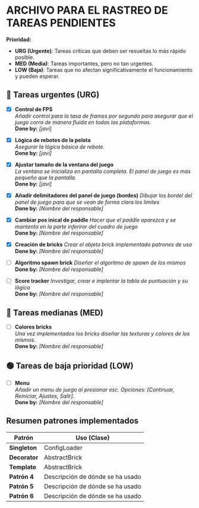 # ARCHIVO PARA EL RASTREO DE TAREAS PENDIENTES
**Prioridad:**
- **URG (Urgente)**: Tareas críticas que deben ser resueltas lo más rápido posible.
- **MED (Media)**: Tareas importantes, pero no tan urgentes.
- **LOW (Baja)**: Tareas que no afectan significativamente el funcionamiento y pueden esperar.

## 🛑 Tareas urgentes (URG)

- [x] **Control de FPS**  
  *Añadir control para la tasa de frames por segundo para asegurar que el juego corra de manera fluida en todas las plataformas.*  
  **Done by:** _[javi]_

- [x] **Lógica de rebotes de la pelota**  
  *Asegurar la lógica básica de rebote.*  
  **Done by:** _[javi]_

- [x] **Ajustar tamaño de la ventana del juego**  
  *La ventana se inicializa en pantalla completa. El panel de juego es más pequeño que la pantalla.*  
  **Done by:** _[javi]_

- [x] **Añadir delimitadores del panel de juego (bordes)**
  *Dibujar los bordel del panel de juego para que se vean de forma clara los límites*  
  **Done by:** _[Nombre del responsable]_

- [x] **Cambiar pos inical de paddle**
  *Hacer que el paddle aparezca y se mantenta en la parte inferiror del cuadro de juego*  
  **Done by:** _[Nombre del responsable]_

- [x] **Creación de bricks**
  *Crear el objeto brick implementado patrones de uso*  
  **Done by:** _[Nombre del responsable]_


- [ ] **Algoritmo spawn brick**
  *Diseñar el algoritmo de spawn de los mismos*  
  **Done by:** _[Nombre del responsable]_


- [ ] **Score tracker**
  *Investigar, crear e implentar la tabla de puntuación y su lógica*  
  **Done by:** _[Nombre del responsable]_

## 🔶 Tareas medianas (MED)
- [ ] **Colores bricks**  
  *Una vez implementados los bricks diseñar las texturas y colores de los mismos.*  
  **Done by:** _[Nombre del responsable]_

## 🟢 Tareas de baja prioridad (LOW)
- [ ] **Menu**  
  *Añadir un menu de juego al presionar esc. Opciones: [Continuar, Reiniciar, Ajustes, Salir].*  
  **Done by:** _[Nombre del responsable]_



## Resumen patrones implementados

| **Patrón**    | **Uso (Clase)**                  |
|---------------|----------------------------------|
| **Singleton** | ConfigLoader                     |
| **Decorator** | AbstractBrick                    |
| **Template**  | AbstractBrick                    |
| **Patrón 4**  | Descripción de dónde se ha usado |
| **Patrón 5**  | Descripción de dónde se ha usado |
| **Patrón 6**  | Descripción de dónde se ha usado |

